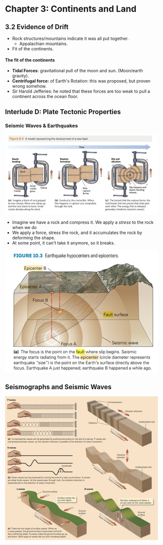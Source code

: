 # Chapter 3: Continents and Land

## 3.2 Evidence of Drift

* Rock structures/mountains indicate it was all put together.
  * Appalachian mountains.
* Fit of the continents.

#### The fit of the continents

* **Tidal Forces**: gravitational pull of the moon and sun. (Moon/earth gravity).
* **Centrifugal force:** of Earth's Rotation: this was proposed, but proven wrong somehow.
* Sir Harold Jefferies: he noted that these forces are too weak to pull a continent across the ocean floor.

## Interlude D: Plate Tectonic Properties

### Seismic Waves & Earthquakes

![](<../../.gitbook/assets/image (640) (1) (1).png>)

* Imagine we have a rock and compress it. We apply a _stress_ to the rock when we do
* We apply a force, stress the rock, and it accumulates the rock by deforming the shape.
* At some point, it can't take it anymore, so it breaks.

![](<../../.gitbook/assets/image (638) (2).png>)

## Seismographs and Seismic Waves

![](<../../.gitbook/assets/image (639) (1).png>)

